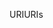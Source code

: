<span data-ttu-id="15421-101">URI</span><span class="sxs-lookup"><span data-stu-id="15421-101">URIs</span></span>